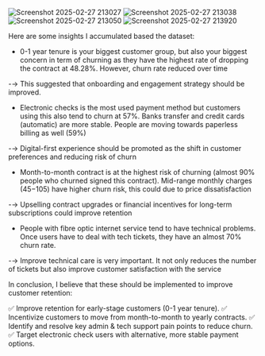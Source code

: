 ![Screenshot 2025-02-27 213027](https://github.com/user-attachments/assets/07d60ec0-8d06-4747-9f3d-4da3273407fc)
![Screenshot 2025-02-27 213038](https://github.com/user-attachments/assets/5cac674d-2b94-447c-a732-e2a399b95193)
![Screenshot 2025-02-27 213050](https://github.com/user-attachments/assets/e2098853-92bc-4fd4-b164-6d089d3d3687)
![Screenshot 2025-02-27 213920](https://github.com/user-attachments/assets/0667855f-f30b-49d7-84a8-862ba5a68f0d)


Here are some insights I accumulated based the dataset:

- 0-1 year tenure is your biggest customer group, but also your biggest concern in term of churning as they have the highest rate of dropping the contract at 48.28%. However, churn rate reduced over time

-→ This suggested that onboarding and engagement strategy should be improved.

- Electronic checks is the most used payment method but customers using this also tend to churn at 57%. Banks transfer and credit cards (automatic) are more stable. People are moving towards paperless billing as well (59%)

-→ Digital-first experience should be promoted as the shift in customer preferences and reducing risk of churn

- Month-to-month contract is at the highest risk of churning (almost 90% people who churned signed this contract). Mid-range monthly charges ($45-$105) have higher churn risk, this could due to price dissatisfaction

-→ Upselling contract upgrades or financial incentives for long-term subscriptions could improve retention

- People with fibre optic internet service tend to have technical problems. Once users have to deal with tech tickets, they have an almost 70% churn rate.

-→ Improve technical care is very important. It not only reduces the number of tickets but also improve customer satisfaction with the service

In conclusion, I believe that these should be implemented to improve customer retention: 

✅ Improve retention for early-stage customers (0-1 year tenure).
✅ Incentivize customers to move from month-to-month to yearly contracts.
✅ Identify and resolve key admin & tech support pain points to reduce churn.
✅ Target electronic check users with alternative, more stable payment options.
